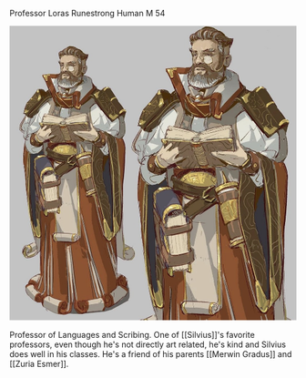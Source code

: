 Professor Loras Runestrong 
Human M 54 

![/Images/Loras%20Runestrong.jpg](/Images/Loras%20Runestrong.jpg)

Professor of Languages and Scribing. One of [[Silvius]]'s favorite professors, even though he's not directly art related, he's kind and Silvius does well in his classes. He's a friend of his parents [[Merwin Gradus]] and [[Zuria Esmer]].

